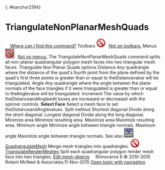 ---
---

{: #kanchor2194}
# TriangulateNonPlanarMeshQuads
 [![images/transparent.gif](images/transparent.gif)Where can I find this command?](javascript:void(0);) Toolbars
![images/-no-toolbar-button.png](images/-no-toolbar-button.png) [Not on toolbars.](toolbarwhattodo.html) 
Menus
![images/-no-menu-item.png](images/-no-menu-item.png) [Not on menus.](menuwhattodo.html) 
The TriangulateNonPlanarMeshQuads command splits all non-planar quadrangular polygon mesh faces into two triangular mesh faces.
Triangulate Non Planar Quads options
Distance
Any quadrangle where the distance of the quad's fourth point from the plane defined by the quad's first three points is greater than or equal to theDistancevalue will be triangulated.
Angle
Any quadrangle where the angle between the plane normals of the face triangles if it were triangulated is greater than or equal to theAnglevalue will be triangulated.
Increment
The value by which theDistanceandAngleedit boxes are increased or decreased with the spinner controls.
 **Select Face** 
Select a mesh face to set theDistanceandAnglevalues.
Split method
Shortest diagonal
Divide along the short diagonal.
Longest diagonal
Divide along the long diagonal.
Minimize area
Minimize resulting area.
Maximize area
Maximize resulting area.
Minimum angle
Minimize angle between triangle normals.
Maximum angle
Maximize angle between triangle normals.
See also
![images/quadrangulatemesh.png](images/quadrangulatemesh.png) [QuadrangulateMesh](quadrangulatemesh.html) 
Merge mesh triangles into quadrangles.
![images/-no-toolbar-button.png](images/-no-toolbar-button.png) [TriangulateRenderMeshes](triangulaterendermeshes.html) 
Split each quadrangular polygon render mesh face into two triangles.
 [Edit mesh objects](sak-meshtools.html) 
&#160;
&#160;
Rhinoceros 6 © 2010-2015 Robert McNeel &amp; Associates.11-Nov-2015
 [Open topic with navigation](triangulatenonplanarmeshquads.html) 

